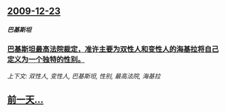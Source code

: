 ## [2009-12-23](/news/2009/12/23/index.md)

##### 巴基斯坦
### [巴基斯坦最高法院裁定，准许主要为双性人和变性人的海基拉将自己定义为一个独特的性别。](/news/2009/12/23/巴基斯坦最高法院裁定-准许主要为双性人和变性人的海基拉将自己定义为一个独特的性别.md)
_上下文: 双性人, 变性人, 巴基斯坦, 性别, 最高法院, 海基拉_

## [前一天...](/news/2009/12/22/index.md)

